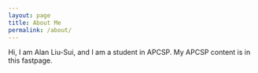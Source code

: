 ```yaml
---
layout: page
title: About Me
permalink: /about/
---
```

Hi, I am Alan Liu-Sui, and I am a student in APCSP. My APCSP content is in this fastpage.

[^1]:This website is powered by **[fastpages](https://github.com/fastai/fastpages)**.



[^1]:a blogging platform that natively supports Jupyter notebooks in addition to other formats.
